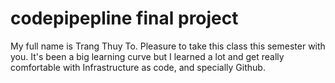 # codepipepline final project
My full name is Trang Thuy To.
Pleasure to take this class this semester with you. It's been a big learning curve
but I learned a lot and get really comfortable with Infrastructure as code,
and specially Github.
